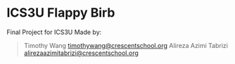 # ICS3U Flappy Birb
Final Project for ICS3U 
Made by:
 > Timothy Wang <timothywang@crescentschool.org>
 > Alireza Azimi Tabrizi <alirezaazimitabrizi@crescentschool.org>
